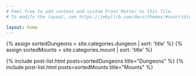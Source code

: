 ```yaml
---
# Feel free to add content and custom Front Matter to this file.
# To modify the layout, see https://jekyllrb.com/docs/themes/#overriding-theme-defaults

layout: home
---
```

  {% assign sortedDungeons = site.categories.dungeon | sort: 'title' %}
  {% assign sortedMounts = site.categories.mount | sort: 'title' %}

  {% include post-list.html posts=sortedDungeons title="Dungeons" %}
  {% include post-list.html posts=sortedMounts title="Mounts" %}